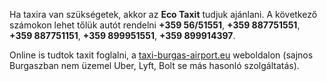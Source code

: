 Ha taxira van szükségetek, akkor az **Eco Taxit** tudjuk ajánlani. A következő számokon lehet tőlük autót rendelni **+359 56/51551**, **+359 887751551**, **+359 887751151**, **+359 899951551**, **+359 899914397**.

Online is tudtok taxit foglalni, a [taxi-burgas-airport.eu](https://taxi-burgas-airport.eu/) weboldalon (sajnos Burgaszban nem üzemel Uber, Lyft, Bolt se más hasonló szolgáltatás).
